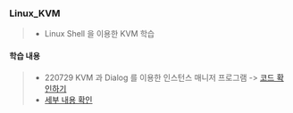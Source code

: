 ### Linux_KVM
> - Linux Shell 을 이용한 KVM 학습

#### 학습 내용
> - 220729 KVM 과 Dialog 를 이용한 인스턴스 매니저 프로그램 -> [코드 확인하기](https://github.com/lijahong/Linux_KVM/blob/main/220729/Kvm_Dialog_Manager.sh)
> - [세부 내용 확인](https://velog.io/@lijahong/0%EB%B6%80%ED%84%B0-%EC%8B%9C%EC%9E%91%ED%95%98%EB%8A%94-Shell-%EA%B3%B5%EB%B6%80-Dialog-%EB%A5%BC-%EC%9D%B4%EC%9A%A9%ED%95%9C-KVM-%ED%99%9C%EC%9A%A9)
